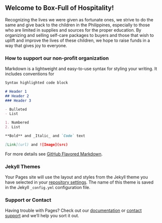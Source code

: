 ## Welcome to Box-Full of Hospitality!

Recognizing the lives we were given as fortunate ones, we strive to do the same and give back to the children in the Philippines, especially to those who are limited in supplies and sources for the proper education. By organizing and selling self-care packages to buyers and those that wish to uplift and improve the lives of these children, we hope to raise funds  in a way that gives joy to everyone. 

### How to support our non-profit organization

Markdown is a lightweight and easy-to-use syntax for styling your writing. It includes conventions for

```markdown
Syntax highlighted code block

# Header 1
## Header 2
### Header 3

- Bulleted
- List

1. Numbered
2. List

**Bold** and _Italic_ and `Code` text

[Link](url) and ![Image](src)
```

For more details see [GitHub Flavored Markdown](https://guides.github.com/features/mastering-markdown/).

### Jekyll Themes

Your Pages site will use the layout and styles from the Jekyll theme you have selected in your [repository settings](https://github.com/Chloeczukeighka/BoxFullofHospitality/settings). The name of this theme is saved in the Jekyll `_config.yml` configuration file.

### Support or Contact

Having trouble with Pages? Check out our [documentation](https://docs.github.com/categories/github-pages-basics/) or [contact support](https://github.com/contact) and we’ll help you sort it out.

